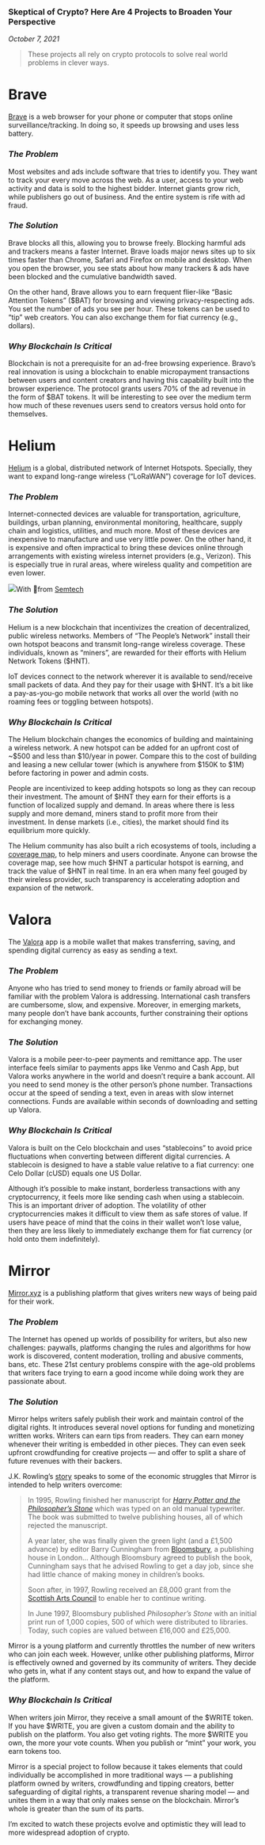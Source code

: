 ### Skeptical of Crypto? Here Are 4 Projects to Broaden Your Perspective

*October 7, 2021*

> These projects all rely on crypto protocols to solve real world problems in clever ways.

Brave
=====

[Brave](https://brave.com/) is a web browser for your phone or computer that stops online surveillance/tracking. In doing so, it speeds up browsing and uses less battery.

### _The Problem_

Most websites and ads include software that tries to identify you. They want to track your every move across the web. As a user, access to your web activity and data is sold to the highest bidder. Internet giants grow rich, while publishers go out of business. And the entire system is rife with ad fraud.

### _The Solution_

Brave blocks all this, allowing you to browse freely. Blocking harmful ads and trackers means a faster Internet. Brave loads major news sites up to six times faster than Chrome, Safari and Firefox on mobile and desktop. When you open the browser, you see stats about how many trackers & ads have been blocked and the cumulative bandwidth saved.

On the other hand, Brave allows you to earn frequent flier-like “Basic Attention Tokens” ($BAT) for browsing and viewing privacy-respecting ads. You set the number of ads you see per hour. These tokens can be used to “tip” web creators. You can also exchange them for fiat currency (e.g., dollars).

### _Why Blockchain Is Critical_

Blockchain is not a prerequisite for an ad-free browsing experience. Bravo’s real innovation is using a blockchain to enable micropayment transactions between users and content creators and having this capability built into the browser experience. The protocol grants users 70% of the ad revenue in the form of $BAT tokens. It will be interesting to see over the medium term how much of these revenues users send to creators versus hold onto for themselves.

Helium
======

[Helium](https://www.helium.com/) is a global, distributed network of Internet Hotspots. Specially, they want to expand long-range wireless (“LoRaWAN”) coverage for IoT devices.

### _The Problem_

Internet-connected devices are valuable for transportation, agriculture, buildings, urban planning, environmental monitoring, healthcare, supply chain and logistics, utilities, and much more. Most of these devices are inexpensive to manufacture and use very little power. On the other hand, it is expensive and often impractical to bring these devices online through arrangements with existing wireless internet providers (e.g., Verizon). This is especially true in rural areas, where wireless quality and competition are even lower.

![](https://miro.medium.com/max/1200/0*iHD-MNP2LJlPXhLA.png)With 💛from [Semtech](https://www.semtech.com/lora)

### _The Solution_

Helium is a new blockchain that incentivizes the creation of decentralized, public wireless networks. Members of “The People’s Network” install their own hotspot beacons and transmit long-range wireless coverage. These individuals, known as “miners”, are rewarded for their efforts with Helium Network Tokens ($HNT).

IoT devices connect to the network wherever it is available to send/receive small packets of data. And they pay for their usage with $HNT. It’s a bit like a pay-as-you-go mobile network that works all over the world (with no roaming fees or toggling between hotspots).

### _Why Blockchain Is Critical_

The Helium blockchain changes the economics of building and maintaining a wireless network. A new hotspot can be added for an upfront cost of ~$500 and less than $10/year in power. Compare this to the cost of building and leasing a new cellular tower (which is anywhere from $150K to $1M) before factoring in power and admin costs.

People are incentivized to keep adding hotspots so long as they can recoup their investment. The amount of $HNT they earn for their efforts is a function of localized supply and demand. In areas where there is less supply and more demand, miners stand to profit more from their investment. In dense markets (i.e., cities), the market should find its equilibrium more quickly.

The Helium community has also built a rich ecosystems of tools, including a [coverage map](https://mappers.helium.com/), to help miners and users coordinate. Anyone can browse the coverage map, see how much $HNT a particular hotspot is earning, and track the value of $HNT in real time. In an era when many feel gouged by their wireless provider, such transparency is accelerating adoption and expansion of the network.

**Valora**
==========

The [Valora](https://valoraapp.com/) app is a mobile wallet that makes transferring, saving, and spending digital currency as easy as sending a text.

###  _The Problem_

Anyone who has tried to send money to friends or family abroad will be familiar with the problem Valora is addressing. International cash transfers are cumbersome, slow, and expensive. Moreover, in emerging markets, many people don’t have bank accounts, further constraining their options for exchanging money.

### _The Solution_

Valora is a mobile peer-to-peer payments and remittance app. The user interface feels similar to payments apps like Venmo and Cash App, but Valora works anywhere in the world and doesn’t require a bank account. All you need to send money is the other person’s phone number. Transactions occur at the speed of sending a text, even in areas with slow internet connections. Funds are available within seconds of downloading and setting up Valora.

### _Why Blockchain Is Critical_

Valora is built on the Celo blockchain and uses “stablecoins” to avoid price fluctuations when converting between different digital currencies. A stablecoin is designed to have a stable value relative to a fiat currency: one Celo Dollar (cUSD) equals one US Dollar.

Although it’s possible to make instant, borderless transactions with any cryptocurrency, it feels more like sending cash when using a stablecoin. This is an important driver of adoption. The volatility of other cryptocurrencies makes it difficult to view them as safe stores of value. If users have peace of mind that the coins in their wallet won’t lose value, then they are less likely to immediately exchange them for fiat currency (or hold onto them indefinitely).

**Mirror**
==========

[Mirror.xyz](https://bloggingguide.com/guides/mirror/) is a publishing platform that gives writers new ways of being paid for their work.

### _The Problem_

The Internet has opened up worlds of possibility for writers, but also new challenges: paywalls, platforms changing the rules and algorithms for how work is discovered, content moderation, trolling and abusive comments, bans, etc. These 21st century problems conspire with the age-old problems that writers face trying to earn a good income while doing work they are passionate about.

### _The Solution_

Mirror helps writers safely publish their work and maintain control of the digital rights. It introduces several novel options for funding and monetizing written works. Writers can earn tips from readers. They can earn money whenever their writing is embedded in other pieces. They can even seek upfront crowdfunding for creative projects — and offer to split a share of future revenues with their backers.

J.K. Rowling’s [story](https://en.wikipedia.org/wiki/J._K._Rowling) speaks to some of the economic struggles that Mirror is intended to help writers overcome:

> In 1995, Rowling finished her manuscript for [_Harry Potter and the Philosopher’s Stone_](https://en.wikipedia.org/wiki/Harry_Potter_and_the_Philosopher%27s_Stone) which was typed on an old manual typewriter. The book was submitted to twelve publishing houses, all of which rejected the manuscript.
> 
> A year later, she was finally given the green light (and a £1,500 advance) by editor Barry Cunningham from [Bloomsbury](https://en.wikipedia.org/wiki/Bloomsbury_Publishing), a publishing house in London... Although Bloomsbury agreed to publish the book, Cunningham says that he advised Rowling to get a day job, since she had little chance of making money in children’s books.
> 
> Soon after, in 1997, Rowling received an £8,000 grant from the [Scottish Arts Council](https://en.wikipedia.org/wiki/Scottish_Arts_Council) to enable her to continue writing.
> 
> In June 1997, Bloomsbury published _Philosopher’s Stone_ with an initial print run of 1,000 copies, 500 of which were distributed to libraries. Today, such copies are valued between £16,000 and £25,000.

Mirror is a young platform and currently throttles the number of new writers who can join each week. However, unlike other publishing platforms, Mirror is effectively owned and governed by its community of writers. They decide who gets in, what if any content stays out, and how to expand the value of the platform.

### _Why Blockchain Is Critical_

When writers join Mirror, they receive a small amount of the $WRITE token. If you have $WRITE, you are given a custom domain and the ability to publish on the platform. You also get voting rights. The more $WRITE you own, the more your vote counts. When you publish or “mint” your work, you earn tokens too.

Mirror is a special project to follow because it takes elements that could individually be accomplished in more traditional ways — a publishing platform owned by writers, crowdfunding and tipping creators, better safeguarding of digital rights, a transparent revenue sharing model — and unites them in a way that only makes sense on the blockchain. Mirror’s whole is greater than the sum of its parts.

I’m excited to watch these projects evolve and optimistic they will lead to more widespread adoption of crypto.